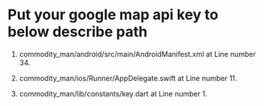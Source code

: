# Put your google map api key to below describe path

1. commodity_man/android/src/main/AndroidManifest.xml at Line number 34.

2. commodity_man/ios/Runner/AppDelegate.swift at Line number 11.

3. commodity_man/lib/constants/key.dart at Line number 1.